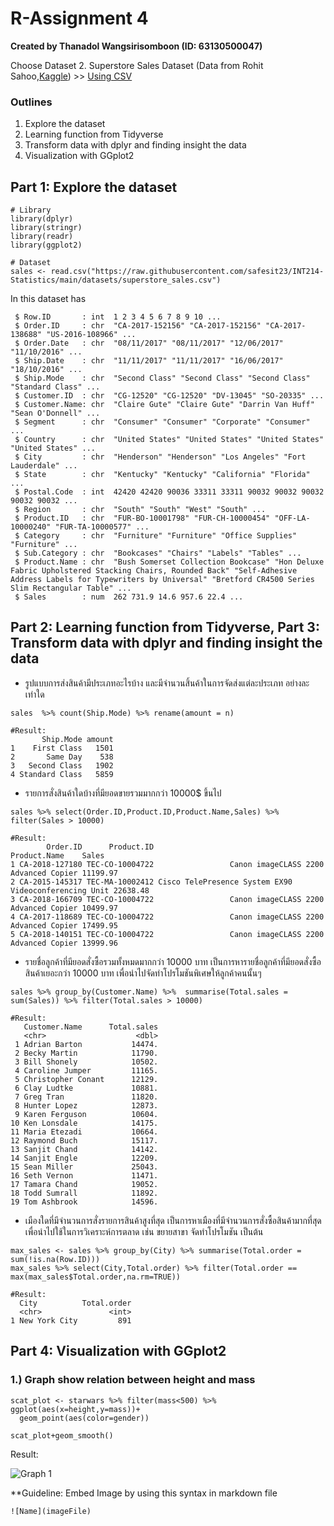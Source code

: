 # R-Assignment 4

**Created by Thanadol Wangsirisomboon (ID: 63130500047)**

Choose Dataset
2. Superstore Sales Dataset (Data from Rohit Sahoo,[Kaggle](https://www.kaggle.com/rohitsahoo/sales-forecasting)) >> [Using CSV](https://raw.githubusercontent.com/safesit23/INT214-Statistics/main/datasets/superstore_sales.csv)


### Outlines
1. Explore the dataset
2. Learning function from Tidyverse
3. Transform data with dplyr and finding insight the data
4. Visualization with GGplot2

## Part 1: Explore the dataset

```
# Library
library(dplyr)
library(stringr)
library(readr)
library(ggplot2)

# Dataset
sales <- read.csv("https://raw.githubusercontent.com/safesit23/INT214-Statistics/main/datasets/superstore_sales.csv")
```

In this dataset has 
```
 $ Row.ID       : int  1 2 3 4 5 6 7 8 9 10 ...
 $ Order.ID     : chr  "CA-2017-152156" "CA-2017-152156" "CA-2017-138688" "US-2016-108966" ...
 $ Order.Date   : chr  "08/11/2017" "08/11/2017" "12/06/2017" "11/10/2016" ...
 $ Ship.Date    : chr  "11/11/2017" "11/11/2017" "16/06/2017" "18/10/2016" ...
 $ Ship.Mode    : chr  "Second Class" "Second Class" "Second Class" "Standard Class" ...
 $ Customer.ID  : chr  "CG-12520" "CG-12520" "DV-13045" "SO-20335" ...
 $ Customer.Name: chr  "Claire Gute" "Claire Gute" "Darrin Van Huff" "Sean O'Donnell" ...
 $ Segment      : chr  "Consumer" "Consumer" "Corporate" "Consumer" ...
 $ Country      : chr  "United States" "United States" "United States" "United States" ...
 $ City         : chr  "Henderson" "Henderson" "Los Angeles" "Fort Lauderdale" ...
 $ State        : chr  "Kentucky" "Kentucky" "California" "Florida" ...
 $ Postal.Code  : int  42420 42420 90036 33311 33311 90032 90032 90032 90032 90032 ...
 $ Region       : chr  "South" "South" "West" "South" ...
 $ Product.ID   : chr  "FUR-BO-10001798" "FUR-CH-10000454" "OFF-LA-10000240" "FUR-TA-10000577" ...
 $ Category     : chr  "Furniture" "Furniture" "Office Supplies" "Furniture" ...
 $ Sub.Category : chr  "Bookcases" "Chairs" "Labels" "Tables" ...
 $ Product.Name : chr  "Bush Somerset Collection Bookcase" "Hon Deluxe Fabric Upholstered Stacking Chairs, Rounded Back" "Self-Adhesive Address Labels for Typewriters by Universal" "Bretford CR4500 Series Slim Rectangular Table" ...
 $ Sales        : num  262 731.9 14.6 957.6 22.4 ...
```


## Part 2: Learning function from Tidyverse, Part 3: Transform data with dplyr and finding insight the data

- รูปแบบการส่งสินค้ามีประเภทอะไรบ้าง และมีจำนวนสิ้นค้าในการจัดส่งแต่ละประเภท อย่างละเท่าใด
```
sales  %>% count(Ship.Mode) %>% rename(amount = n)

#Result:
       Ship.Mode amount
1    First Class   1501
2       Same Day    538
3   Second Class   1902
4 Standard Class   5859
```

- รายการสั่งสินค้าใดบ้างที่มียอดขายรวมมากกว่า 10000$ ขึ้นไป
```
sales %>% select(Order.ID,Product.ID,Product.Name,Sales) %>% filter(Sales > 10000)

#Result:
        Order.ID      Product.ID                                          Product.Name    Sales
1 CA-2018-127180 TEC-CO-10004722                 Canon imageCLASS 2200 Advanced Copier 11199.97
2 CA-2015-145317 TEC-MA-10002412 Cisco TelePresence System EX90 Videoconferencing Unit 22638.48
3 CA-2018-166709 TEC-CO-10004722                 Canon imageCLASS 2200 Advanced Copier 10499.97
4 CA-2017-118689 TEC-CO-10004722                 Canon imageCLASS 2200 Advanced Copier 17499.95
5 CA-2018-140151 TEC-CO-10004722                 Canon imageCLASS 2200 Advanced Copier 13999.96
```

- รายชื่อลูกค้าที่มียอดสั่งซื้อรวมทั้งหมดมากกว่า 10000 บาท
เป็นการหารายชื่อลูกค้าที่มียอดสั่งซื้อสินค้าเยอะกว่า 10000 บาท เพื่อนำไปจัดทำโปรโมชันพิเศษให้ลูกค้าคนนั้นๆ
```
sales %>% group_by(Customer.Name) %>%  summarise(Total.sales = sum(Sales)) %>% filter(Total.sales > 10000)

#Result:
   Customer.Name      Total.sales
   <chr>                    <dbl>
 1 Adrian Barton           14474.
 2 Becky Martin            11790.
 3 Bill Shonely            10502.
 4 Caroline Jumper         11165.
 5 Christopher Conant      12129.
 6 Clay Ludtke             10881.
 7 Greg Tran               11820.
 8 Hunter Lopez            12873.
 9 Karen Ferguson          10604.
10 Ken Lonsdale            14175.
11 Maria Etezadi           10664.
12 Raymond Buch            15117.
13 Sanjit Chand            14142.
14 Sanjit Engle            12209.
15 Sean Miller             25043.
16 Seth Vernon             11471.
17 Tamara Chand            19052.
18 Todd Sumrall            11892.
19 Tom Ashbrook            14596.
```

- เมืองใดที่มีจำนวนการสั่งรายการสินค้าสูงที่สุด
เป็นการหาเมืองที่มีจำนวนการสั่งซื้อสินค้ามากที่สุด เพื่อนำไปใช้ในการวิเคราะห์การตลาด เช่น ขยายสาขา จัดทำโปรโมชัน เป็นต้น
```
max_sales <- sales %>% group_by(City) %>% summarise(Total.order = sum(!is.na(Row.ID)))
max_sales %>% select(City,Total.order) %>% filter(Total.order == max(max_sales$Total.order,na.rm=TRUE))

#Result:
  City          Total.order
  <chr>               <int>
1 New York City         891
```

## Part 4: Visualization with GGplot2
### 1.) Graph show relation between height and mass
```
scat_plot <- starwars %>% filter(mass<500) %>% ggplot(aes(x=height,y=mass))+
  geom_point(aes(color=gender))

scat_plot+geom_smooth()
```
Result:

![Graph 1](graph1.png)

**Guideline:
Embed Image by using this syntax in markdown file
````
![Name](imageFile)
````
